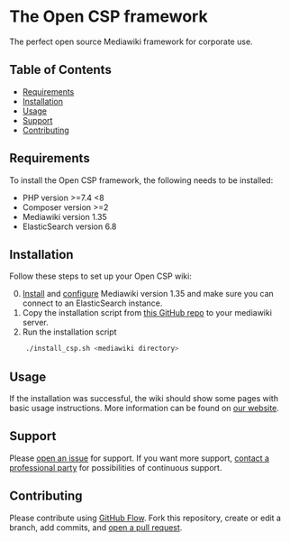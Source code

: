 # The Open CSP framework

The perfect open source Mediawiki framework for corporate use.

## Table of Contents

- [Requirements](#requirements)
- [Installation](#installation)
- [Usage](#usage)
- [Support](#support)
- [Contributing](#contributing)

## Requirements

To install the Open CSP framework, the following needs to be installed:
- PHP version >=7.4 <8
- Composer version >=2
- Mediawiki version 1.35
- ElasticSearch version 6.8

## Installation

Follow these steps to set up your Open CSP wiki:

0. [Install](https://www.mediawiki.org/wiki/Manual:Installing_MediaWiki) and [configure](https://www.mediawiki.org/wiki/Manual:Config_script) Mediawiki version 1.35 and make sure you can connect to an ElasticSearch instance.
1. Copy the installation script from [this GitHub repo](https://raw.githubusercontent.com/Open-CSP/open-csp/main/.github/install_open_csp.sh) to your mediawiki server.
2. Run the installation script
```sh
    ./install_csp.sh <mediawiki directory>
```

## Usage

If the installation was successful, the wiki should show some pages with basic usage instructions. More information can be found on [our website](https://open-csp.org).

## Support

Please [open an issue](https://github.com/Open-CSP/open-csp/issues/new) for support.
If you want more support, [contact a professional party](https://www.open-csp.org/Professional-services-for-open-csp) for possibilities of continuous support.

## Contributing

Please contribute using [GitHub Flow](https://guides.github.com/introduction/flow/). Fork this repository, create or edit a branch, add commits, and [open a pull request](https://github.com/Open-CSP/open-csp/compare/).
